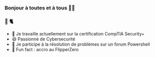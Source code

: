 ### Bonjour à toutes et à tous 👋🏼 	

### 🐇 🐈 

<!--
**Fabien-Admin/Fabien-Admin** is a ✨ _special_ ✨ repository because its `README.md` (this file) appears on your GitHub profile.

Here are some ideas to get you started:
-->

- 🔭 Je travaille actuellement sur la certification CompTIA Security+
- 😄 Passionné de Cybersecurité
- 💬 Je participe à la résolution de problèmes sur un forum Powershell
- 👾 Fun fact : accro au FlipperZero
